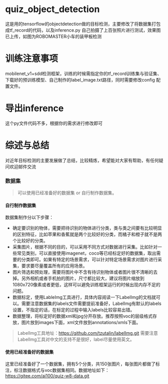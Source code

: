 # quiz_object_detection
这是用的tensorflow的objectdetection做的目标检测，主要修改了将数据集打包成tf_record的代码，以及inference.py
自己拍摄了上百张照片进行测试，效果图已上传，如图为ROBOMASTER小车的装甲板检测

# 训练注意事项
mobilenet_v1+sdd检测框架，训练的时候需指定你的tf_record训练集与验证集、下载好的预训练模型、自己制作的label_image.txt路径，同时需要修改config
配置文件。

# 导出inference
这个py文件代码不多，根据你的需求进行修改即可

# 综述与总结
对近年目标检测的主要发展做了总结，比较精炼，希望能对大家有帮助，有任何疑问欢迎邮件交流

### 数据集

>可以使用已经准备好的数据集 or 自行制作数据集。

#### 自行制作数据集
数据集制作分以下步骤：
- 确定要识别的物体，需要把待识别的物体进行分类，类与类之间要有比较明显的区别特征，比如苹果和香蕉就是两个比较好的分类，而橘子和橙子就不是两个比较好的分类。
- 采集图片，根据不同的目的，可以采用不同方式对数据进行采集。比如针对一些常见类别，可以直接使用imagenet，coco等已经标定好的数据集，取出需要的分类即可。如果有特定的场景需求，可以针对特定场景需求对图片进行采集，要求要尽量覆盖所有的应用场景。
- 图片筛选和预处理，需要将图片中不含有待识别物体或者图片很不清晰的去掉。另外相机或者手机拍的图片，尺寸都比较大，建议将图片缩放到1080x720像素或者更低，这样可以避免训练框架运行的时候出现内存不足的问题。
- 数据标定，使用LableImg工具进行，具体内容阅读一下LabelImg的文档就可以。需要注意数据集的labels文件需要提前准备好，LabelImg有默认的labels设置，不指定的话，在标定的过程中输入labels比较容易出错。
- 数据整理，将标定好的数据xml和jpg分开存放。推荐按照voc的层级格式存放，图片放到images下面，xml文件放到annotations/xmls下面。

>LabelImg工具地址：https://github.com/tzutalin/labelImg.git
>需要注意LabelImg工具对中文的支持不是很好，label尽量使用英文。


#### 使用已经准备好的数据集
这里已经准备好了一个数据集，拥有5个分类，共150张图片，每张图片都做了标注，标注数据格式与voc数据集相同。数据地址如下：
https://gitee.com/ai100/quiz-w8-data.git
